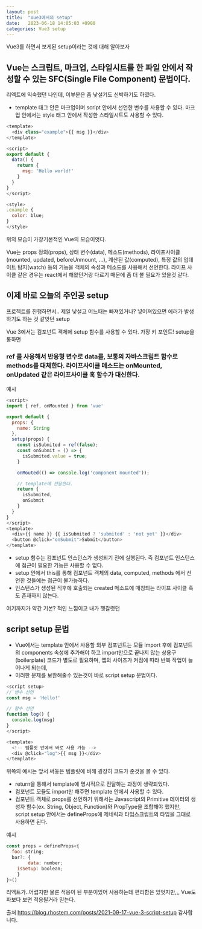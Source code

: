 ```yaml
---
layout: post
title:  "Vue3에서의 setup"
date:   2023-06-18 14:05:03 +0900
categories: Vue3 setup
---
```


Vue3를 하면서 보게된 setup이라는 것에 대해 알아보자

## Vue는 스크립트, 마크업, 스타일시트를 한 파일 안에서 작성할 수 있는 SFC(Single File Component) 문법이다.
리엑트에 익숙했던 나인데, 이부분은 좀 낯설기도 신박하기도 하였다.
 - template 태그 안은 마크업이며 script 안에서 선언한 변수를 사용할 수 있다. 마크업 안에서는 style 태그 안에서 작성한 스타일시트도 사용할 수 있다.

```javascript
<template>
  <div class="example">{{ msg }}</div>
</template>

<script>
export default {
  data() {
    return {
      msg: 'Hello world!'
    }
  }
}
</script>

<style>
.example {
  color: blue;
}
</style>
```
위의 모습이 가장기본적인 Vue의 모습이엇다.

Vue는 props 정의(props), 상태 변수(data), 메소드(methods), 라이프사이클(mounted, updated, beforeUnmount, …), 계산된 값(computed), 특정 값의 업데이트 탐지(watch) 등의 기능을 객체의 속성과 메소드를 사용해서 선언한다.
라이프 사이클 같은 경우는 react에서 해왔던거랑 다르기 때문에 좀 더 볼 필요가 있을것 같다.

## 이제 바로 오늘의 주인공 setup
프로젝트를 진행하면서.. 제일 낯설고 어느때는 빠져있거나? 넣어져있으면 에러가 발생하기도 하는 것 같앗던 setup

Vue 3에서는 컴포넌트 객체에 setup 함수를 사용할 수 있다.
가장 키 포인트! setup을 통하면
### ref 를 사용해서 반응형 변수로 data를, 보통의 자바스크립트 함수로 methods를 대체한다. 라이프사이클 메소드는 onMounted, onUpdated 같은 라이프사이클 훅 함수가 대신한다.

예시 
```javascript
<script>
import { ref, onMounted } from 'vue'

export default {
  props: {
    name: String
  },
  setup(props) {
    const isSubmited = ref(false);
    const onSubmit = () => {
      isSubmited.value = true;
    }

    onMouted(() => console.log('component mounted'));

    // template에 전달한다.
    return { 
      isSubmited,
      onSubmit
    }
  }
}
</script>
<template>
  <div>{{ name }} {{ isSubmited ? 'submited' : 'not yet' }}</div>
  <button @click="onSubmit">Submit</button>
</template>
```
- setup 함수는 컴포넌트 인스턴스가 생성되기 전에 실행된다. 즉 컴포넌트 인스턴스에 접근이 필요한 기능은 사용할 수 없다. 
- setup 안에서 this를 통해 컴포넌트 객체의 data, computed, methods 에서 선언한 것들에는 접근이 불가능하다.
- 인스턴스가 생성된 직후에 호출되는 created 메소드에 매칭되는 라이프 사이클 훅도 존재하지 않는다.

여기까지가 약간 기본? 적인 느낌이고 내가 헷갈렷던 

## script setup 문법

- Vue에서는 template 안에서 사용할 외부 컴포넌트는 모듈 import 후에 컴포넌트의 components 속성에 추가해야 하고 import만으로 끝나지 않는 상용구(boilerplate) 코드가 별도로 필요하며, 앱의 사이즈가 커짐에 따라 반복 작업이 늘어나게 되는데,
- 이러한 문제를 보완해줄수 있는것이 바로 script setup 문법이다.

```javascript
<script setup>
// 변수 선언
const msg = 'Hello!'

// 함수 선언
function log() {
  console.log(msg)
}
</script>

<template>
  <!-- 템플릿 안에서 바로 사용 가능 -->
  <div @click="log">{{ msg }}</div>
</template>
```

위쪽의 예시는 앞서 써놓은 템플릿에 비해 굉장히 코드가 준것을 볼 수 있다.
- return을 통해서 template에 명시적으로 전달하는 과정이 생략되었다. 
- 컴포넌트 모듈도 import만 해주면 template 안에서 사용할 수 있다.
- 컴포넌트 객체로 props를 선언하기 위해서는 Javascript의 Primitive 데이터의 생성자 함수(ex. String, Object, Function)와 PropType을 조합해야 했지만, script setup 안에서는 defineProps에 제네릭과 타입스크립트의 타입을 그대로 사용하면 된다.

예시
```javascript
const props = defineProps<{
  foo: string;
  bar?: {
		data: number;
    isSetup: boolean;
	}
}>()
```

리엑트가..어렵지만 물론 적응이 된 부분이있어 사용하는데 편리함은 있엇지만,,, Vue도 파보다 보면 적응될거라 믿는다.

출처
https://blog.rhostem.com/posts/2021-09-17-vue-3-script-setup
감사합니다.